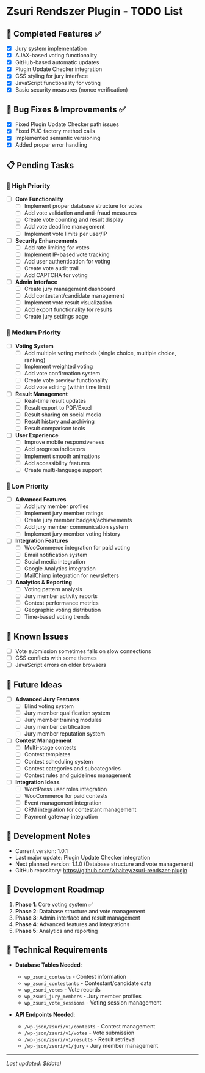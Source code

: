 # Zsuri Rendszer Plugin - TODO List

## 🚀 Completed Features ✅
- [x] Jury system implementation
- [x] AJAX-based voting functionality
- [x] GitHub-based automatic updates
- [x] Plugin Update Checker integration
- [x] CSS styling for jury interface
- [x] JavaScript functionality for voting
- [x] Basic security measures (nonce verification)

## 🔧 Bug Fixes & Improvements ✅
- [x] Fixed Plugin Update Checker path issues
- [x] Fixed PUC factory method calls
- [x] Implemented semantic versioning
- [x] Added proper error handling

## 📋 Pending Tasks

### 🎯 High Priority
- [ ] **Core Functionality**
  - [ ] Implement proper database structure for votes
  - [ ] Add vote validation and anti-fraud measures
  - [ ] Create vote counting and result display
  - [ ] Add vote deadline management
  - [ ] Implement vote limits per user/IP

- [ ] **Security Enhancements**
  - [ ] Add rate limiting for votes
  - [ ] Implement IP-based vote tracking
  - [ ] Add user authentication for voting
  - [ ] Create vote audit trail
  - [ ] Add CAPTCHA for voting

- [ ] **Admin Interface**
  - [ ] Create jury management dashboard
  - [ ] Add contestant/candidate management
  - [ ] Implement vote result visualization
  - [ ] Add export functionality for results
  - [ ] Create jury settings page

### 🔧 Medium Priority
- [ ] **Voting System**
  - [ ] Add multiple voting methods (single choice, multiple choice, ranking)
  - [ ] Implement weighted voting
  - [ ] Add vote confirmation system
  - [ ] Create vote preview functionality
  - [ ] Add vote editing (within time limit)

- [ ] **Result Management**
  - [ ] Real-time result updates
  - [ ] Result export to PDF/Excel
  - [ ] Result sharing on social media
  - [ ] Result history and archiving
  - [ ] Result comparison tools

- [ ] **User Experience**
  - [ ] Improve mobile responsiveness
  - [ ] Add progress indicators
  - [ ] Implement smooth animations
  - [ ] Add accessibility features
  - [ ] Create multi-language support

### 🎨 Low Priority
- [ ] **Advanced Features**
  - [ ] Add jury member profiles
  - [ ] Implement jury member ratings
  - [ ] Create jury member badges/achievements
  - [ ] Add jury member communication system
  - [ ] Implement jury member voting history

- [ ] **Integration Features**
  - [ ] WooCommerce integration for paid voting
  - [ ] Email notification system
  - [ ] Social media integration
  - [ ] Google Analytics integration
  - [ ] MailChimp integration for newsletters

- [ ] **Analytics & Reporting**
  - [ ] Voting pattern analysis
  - [ ] Jury member activity reports
  - [ ] Contest performance metrics
  - [ ] Geographic voting distribution
  - [ ] Time-based voting trends

## 🐛 Known Issues
- [ ] Vote submission sometimes fails on slow connections
- [ ] CSS conflicts with some themes
- [ ] JavaScript errors on older browsers

## 🔮 Future Ideas
- [ ] **Advanced Jury Features**
  - [ ] Blind voting system
  - [ ] Jury member qualification system
  - [ ] Jury member training modules
  - [ ] Jury member certification
  - [ ] Jury member reputation system

- [ ] **Contest Management**
  - [ ] Multi-stage contests
  - [ ] Contest templates
  - [ ] Contest scheduling system
  - [ ] Contest categories and subcategories
  - [ ] Contest rules and guidelines management

- [ ] **Integration Ideas**
  - [ ] WordPress user roles integration
  - [ ] WooCommerce for paid contests
  - [ ] Event management integration
  - [ ] CRM integration for contestant management
  - [ ] Payment gateway integration

## 📝 Development Notes
- Current version: 1.0.1
- Last major update: Plugin Update Checker integration
- Next planned version: 1.1.0 (Database structure and vote management)
- GitHub repository: https://github.com/whaitey/zsuri-rendszer-plugin

## 🎯 Development Roadmap
1. **Phase 1**: Core voting system ✅
2. **Phase 2**: Database structure and vote management
3. **Phase 3**: Admin interface and result management
4. **Phase 4**: Advanced features and integrations
5. **Phase 5**: Analytics and reporting

## 🔧 Technical Requirements
- **Database Tables Needed**:
  - `wp_zsuri_contests` - Contest information
  - `wp_zsuri_contestants` - Contestant/candidate data
  - `wp_zsuri_votes` - Vote records
  - `wp_zsuri_jury_members` - Jury member profiles
  - `wp_zsuri_vote_sessions` - Voting session management

- **API Endpoints Needed**:
  - `/wp-json/zsuri/v1/contests` - Contest management
  - `/wp-json/zsuri/v1/votes` - Vote submission
  - `/wp-json/zsuri/v1/results` - Result retrieval
  - `/wp-json/zsuri/v1/jury` - Jury member management

---
*Last updated: $(date)* 